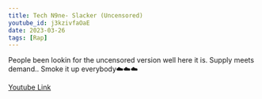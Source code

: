 ```yaml
---
title: Tech N9ne- Slacker (Uncensored)
youtube_id: j3kzivfaOaE
date: 2023-03-26
tags: [Rap]
---
```

People been lookin for the uncensored version well here it is. Supply meets demand.. Smoke it up everybody☁️☁️☁️  

[Youtube Link](https://www.youtube.com/watch?v=j3kzivfaOaE)  
